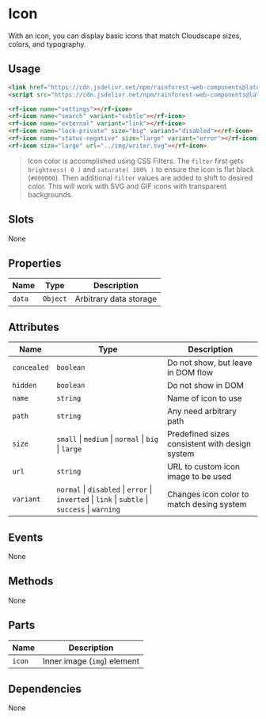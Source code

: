 # Icon

With an icon, you can display basic icons that match Cloudscape sizes, colors, and typography.

## Usage

``` html
<link href="https://cdn.jsdelivr.net/npm/rainforest-web-components@latest/rainforest.css" rel="stylesheet">
<script src="https://cdn.jsdelivr.net/npm/rainforest-web-components@latest/components/icon.js" type="module"></script>
```

``` html
<rf-icon name="settings"></rf-icon>
<rf-icon name="search" variant="subtle"></rf-icon>
<rf-icon name="external" variant="link"></rf-icon>
<rf-icon name="lock-private" size="big" variant="disabled"></rf-icon>
<rf-icon name="status-negative" size="large" variant="error"></rf-icon>
<rf-icon size="large" url="../img/writer.svg"></rf-icon>
```

> Icon color is accomplished using CSS Filters. The `filter` first gets `brightness( 0 )` and `saturate( 100% )` to ensure the icon is flat black (`#000000`). Then additional `filter` values are added to shift to desired color. This will work with SVG and GIF icons with transparent backgrounds.

## Slots

None

## Properties

| Name | Type | Description |
| --- | --- | --- |
| `data` | `Object` | Arbitrary data storage |

## Attributes

| Name | Type | Description |
| --- | --- | --- |
| `concealed` | `boolean` | Do not show, but leave in DOM flow|      
| `hidden` | `boolean` | Do not show in DOM |      
| `name` | `string` | Name of icon to use |
| `path` | `string` | Any need arbitrary path |
| `size` | `small` \|  `medium` \| `normal` \| `big` \| `large` | Predefined sizes consistent with design system |      
| `url` | `string` | URL to custom icon image to be used |      
| `variant`  | `normal` \| `disabled` \| `error` \| `inverted` \| `link` \| `subtle` \| `success` \| `warning` | Changes icon color to match desing system |

## Events

None

## Methods

None

## Parts

| Name | Description |
| --- | --- |
| `icon` | Inner image (`img`) element |

## Dependencies

None
